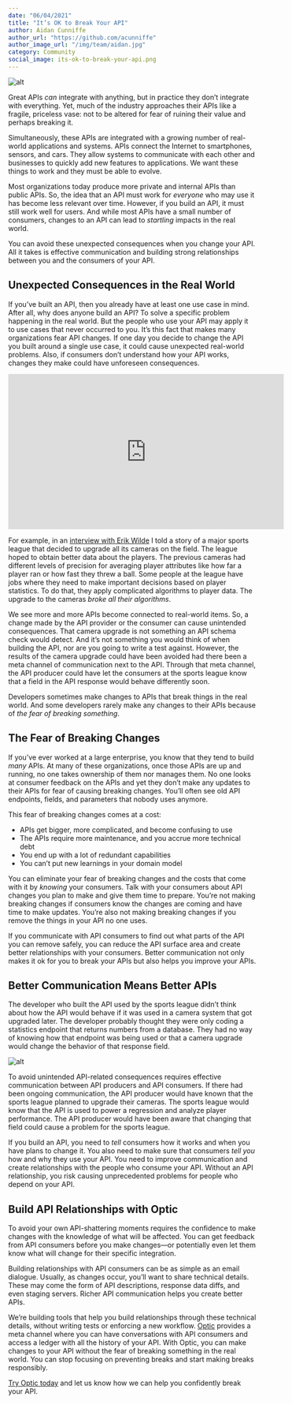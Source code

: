```yaml
---
date: "06/04/2021"
title: "It’s OK to Break Your API"
author: Aidan Cunniffe
author_url: "https://github.com/acunniffe"
author_image_url: "/img/team/aidan.jpg"
category: Community
social_image: its-ok-to-break-your-api.png
---
```


![alt](/img/blog-content/its-ok-to-break-your-api.png)

Great APIs _can_ integrate with anything, but in practice they don’t integrate with everything. Yet, much of the industry approaches their APIs like a fragile, priceless vase: not to be altered for fear of ruining their value and perhaps breaking it.

Simultaneously, these APIs are integrated with a growing number of real-world applications and systems. APIs connect the Internet to smartphones, sensors, and cars. They allow systems to communicate with each other and businesses to quickly add new features to applications. We want these things to work and they must be able to evolve.

Most organizations today produce more private and internal APIs than public APIs. So, the idea that an API must work for _everyone_ who may use it has become less relevant over time. However, if you build an API, it must still work well for users. And while most APIs have a small number of consumers, changes to an API can lead to _startling_ impacts in the real world. 

You can avoid these unexpected consequences when you change your API. All it takes is effective communication and building strong relationships between you and the consumers of your API.

## Unexpected Consequences in the Real World

If you’ve built an API, then you already have at least one use case in mind. After all, why does anyone build an API? To solve a specific problem happening in the real world. But the people who use your API may apply it to use cases that never occurred to you. It’s this fact that makes many organizations fear API changes. If one day you decide to change the API you built around a single use case, it could cause unexpected real-world problems. Also, if consumers don’t understand how your API works, changes they make could have unforeseen consequences. 

<center><iframe width="560" height="315" src="https://www.youtube.com/embed/YS8N4h7wi1E" frameborder="0" allow="accelerometer; autoplay; clipboard-write; encrypted-media; gyroscope; picture-in-picture" allowfullscreen></iframe></center>

For example, in an [interview with Erik Wilde](https://www.youtube.com/watch?v=YS8N4h7wi1E) I told a story of a major sports league that decided to upgrade all its cameras on the field. The league hoped to obtain better data about the players. The previous cameras had different levels of precision for averaging player attributes like how far a player ran or how fast they threw a ball. Some people at the league have jobs where they need to make important decisions based on player statistics. To do that, they apply complicated algorithms to player data. The upgrade to the cameras _broke all their algorithms_. 
 
We see more and more APIs become connected to real-world items. So, a change made by the API provider or the consumer can cause unintended consequences. That camera upgrade is not something an API schema check would detect. And it’s not something you would think of when building the API, nor are you going to write a test against. However, the results of the camera upgrade could have been avoided had there been a meta channel of communication next to the API. Through that meta channel, the API producer could have let the consumers at the sports league know that a field in the API response would behave differently soon.
 
Developers sometimes make changes to APIs that break things in the real world. And some developers rarely make any changes to their APIs because of _the fear of breaking something_.

## The Fear of Breaking Changes

If you’ve ever worked at a large enterprise, you know that they tend to build _many_ APIs. At many of these organizations, once those APIs are up and running, no one takes ownership of them nor manages them. No one looks at consumer feedback on the APIs and yet they don’t make any updates to their APIs for fear of causing breaking changes. You’ll often see old API endpoints, fields, and parameters that nobody uses anymore.

This fear of breaking changes comes at a cost:

- APIs get bigger, more complicated, and become confusing to use
- The APIs require more maintenance, and you accrue more technical debt
- You end up with a lot of redundant capabilities
- You can’t put new learnings in your domain model

You can eliminate your fear of breaking changes and the costs that come with it by _knowing_ your consumers. Talk with your consumers about API changes you plan to make and give them time to prepare. You’re not making breaking changes if consumers know the changes are coming and have time to make updates. You’re also not making breaking changes if you remove the things in your API no one uses.

If you communicate with API consumers to find out what parts of the API you can remove safely, you can reduce the API surface area and create better relationships with your consumers. Better communication not only makes it ok for you to break your APIs but also helps you improve your APIs.  

## Better Communication Means Better APIs 
 
The developer who built the API used by the sports league didn’t think about how the API would behave if it was used in a camera system that got upgraded later. The developer probably thought they were only coding a statistics endpoint that returns numbers from a database. They had no way of knowing how that endpoint was being used or that a camera upgrade would change the behavior of that response field.

![alt](/img/blog-content/basic-diff.png)

To avoid unintended API-related consequences requires effective communication between API producers and API consumers. If there had been ongoing communication, the API producer would have known that the sports league planned to upgrade their cameras. The sports league would know that the API is used to power a regression and analyze player performance. The API producer would have been aware that changing that field could cause a problem for the sports league.

If you build an API, you need to _tell_ consumers how it works and when you have plans to change it. You also need to make sure that consumers _tell you_ how and why they use your API. You need to improve communication and create relationships with the people who consume your API. Without an API relationship, you risk causing unprecedented problems for people who depend on your API.

 
## Build API Relationships with Optic

To avoid your own API-shattering moments requires the confidence to make changes with the knowledge of what will be affected. You can get feedback from API consumers before you make changes—or potentially even let them know what will change for their specific integration.

Building relationships with API consumers can be as simple as an email dialogue. Usually, as changes occur, you’ll want to share technical details. These may come the form of API descriptions, response data diffs, and even staging servers. Richer API communication helps you create better APIs.

We’re building tools that help you build relationships through these technical details, without writing tests or enforcing a new workflow. [Optic](https://useoptic.com/) provides a meta channel where you can have conversations with API consumers and access a ledger with all the history of your API. With Optic, you can make changes to your API without the fear of breaking something in the real world. You can stop focusing on preventing breaks and start making breaks responsibly.

[Try Optic today](https://useoptic.com/) and let us know how we can help you confidently break your API.
